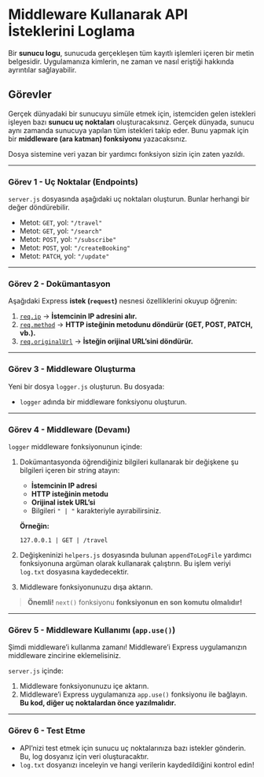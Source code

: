 # **Middleware Kullanarak API İsteklerini Loglama**  

Bir **sunucu logu**, sunucuda gerçekleşen tüm kayıtlı işlemleri içeren bir metin belgesidir. Uygulamanıza kimlerin, ne zaman ve nasıl eriştiği hakkında ayrıntılar sağlayabilir.

## **Görevler**  

Gerçek dünyadaki bir sunucuyu simüle etmek için, istemciden gelen istekleri işleyen bazı **sunucu uç noktaları** oluşturacaksınız. Gerçek dünyada, sunucu aynı zamanda sunucuya yapılan tüm istekleri takip eder. Bunu yapmak için bir **middleware (ara katman) fonksiyonu** yazacaksınız.

Dosya sistemine veri yazan bir yardımcı fonksiyon sizin için zaten yazıldı.

---

### **Görev 1 - Uç Noktalar (Endpoints)**  

`server.js` dosyasında aşağıdaki uç noktaları oluşturun. Bunlar herhangi bir değer döndürebilir.

- Metot: `GET`, yol: `"/travel"`
- Metot: `GET`, yol: `"/search"`
- Metot: `POST`, yol: `"/subscribe"`
- Metot: `POST`, yol: `"/createBooking"`
- Metot: `PATCH`, yol: `"/update"`

---

### **Görev 2 - Dokümantasyon**  

Aşağıdaki Express **istek (`request`)** nesnesi özelliklerini okuyup öğrenin:

1. [`req.ip`](http://expressjs.com/en/4x/api.html#req.ip) → **İstemcinin IP adresini alır.**  
2. [`req.method`](http://expressjs.com/en/4x/api.html#req.method) → **HTTP isteğinin metodunu döndürür (GET, POST, PATCH, vb.).**  
3. [`req.originalUrl`](http://expressjs.com/en/4x/api.html#req.originalUrl) → **İsteğin orijinal URL’sini döndürür.**  

---

### **Görev 3 - Middleware Oluşturma**  

Yeni bir dosya `logger.js` oluşturun. Bu dosyada:  

- `logger` adında bir middleware fonksiyonu oluşturun.  

---

### **Görev 4 - Middleware (Devamı)**  

`logger` middleware fonksiyonunun içinde:  

1. Dokümantasyonda öğrendiğiniz bilgileri kullanarak bir değişkene şu bilgileri içeren bir string atayın:  
   - **İstemcinin IP adresi**  
   - **HTTP isteğinin metodu**  
   - **Orijinal istek URL’si**  
   - Bilgileri `" | "` karakteriyle ayırabilirsiniz.  

   **Örneğin:**  
   ```text
   127.0.0.1 | GET | /travel
   ```

2. Değişkeninizi `helpers.js` dosyasında bulunan `appendToLogFile` yardımcı fonksiyonuna argüman olarak kullanarak çalıştırın. Bu işlem veriyi `log.txt` dosyasına kaydedecektir.  

3. Middleware fonksiyonunuzu dışa aktarın.  

> **Önemli!** `next()` fonksiyonu **fonksiyonun en son komutu olmalıdır!**  

---

### **Görev 5 - Middleware Kullanımı (`app.use()`)**  

Şimdi middleware’i kullanma zamanı! Middleware’i Express uygulamanızın middleware zincirine eklemelisiniz.  

`server.js` içinde:  

1. Middleware fonksiyonunuzu içe aktarın.  
2. Middleware’i Express uygulamanıza `app.use()` fonksiyonu ile bağlayın. **Bu kod, diğer uç noktalardan önce yazılmalıdır.**  

---

### **Görev 6 - Test Etme**  

- API’nizi test etmek için sunucu uç noktalarınıza bazı istekler gönderin. Bu, log dosyanız için veri oluşturacaktır.  
- `log.txt` dosyanızı inceleyin ve hangi verilerin kaydedildiğini kontrol edin!